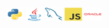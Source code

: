 
<div style="display: inline_block"><br>
 <img align="center" alt="phPython" height="30" width="40" src="https://raw.githubusercontent.com/devicons/devicon/master/icons/python/python-original.svg">
 <img align="center" alt="Ph-Java" height="30" width="40" src="https://raw.githubusercontent.com/devicons/devicon/master/icons/java/java-original.svg">
  <img align="center" alt="Ph-Mysql" height="30" width="40" src="https://github.com/devicons/devicon/blob/master/icons/mysql/mysql-original.svg">
 <img align="center" alt="Ph-Mysql" height="30" width="40" src="https://github.com/devicons/devicon/blob/master/icons/javascript/javascript-original.svg">
 <img align="center" alt="Ph-Mysql" height="30" width="40" src="https://github.com/devicons/devicon/blob/master/icons/oracle/oracle-original.svg">
  </div>
